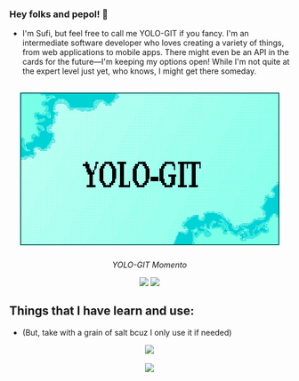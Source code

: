 ### Hey folks and pepol! 👋

- I'm Sufi, but feel free to call me YOLO-GIT if you fancy. I'm an intermediate software developer who loves creating a variety of things, from web applications to mobile apps. There might even be an API in the cards for the future—I'm keeping my options open! While I'm not quite at the expert level just yet, who knows, I might get there someday.

## <p align="center"><img src="name_template.png"></p>
<p align="center"><em>YOLO-GIT Momento</em></p>
<p align="center"><a href="https://visitorbadge.io/status?path=https%3A%2F%2Fgithub.com%2FYOLO-GIT%2FYOLO-GIT.git"><img src="https://api.visitorbadge.io/api/visitors?path=https%3A%2F%2Fgithub.com%2FYOLO-GIT%2FYOLO-GIT.git&label=PEPOL&labelColor=%2300008b&countColor=%23d9e3f0" /></a> <img src="https://img.shields.io/badge/dynamic/json?style=for-the-badge&labelColor=black&color=%23ffa116&label=Solved&query=solved&url=https%3A%2F%2Fleetcode-badge.vercel.app%2Fapi%2Fusers%2FYOLO_1&logo=leetcode&logoColor=yellow" /></p> 

## Things that I have learn and use: 
- (But, take with a grain of salt bcuz I only use it if needed)

<p align="center">
  <a href="https://skillicons.dev">
    <img src="https://skillicons.dev/icons?i=androidstudio,cpp,cs,git,github,bootstrap,css,eclipse,html,ai,java,js,mysql,nodejs,php" />
  </a>
</p>

<p align="center">
  <a href="https://skillicons.dev">
    <img src="https://skillicons.dev/icons?i=py,tailwind,unity,visualstudio,vscode" />
  </a>
</p>








